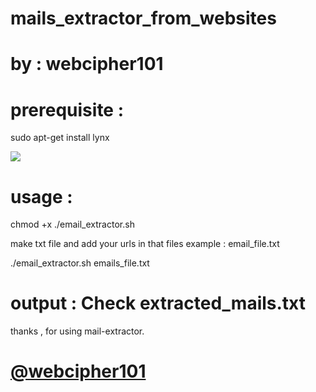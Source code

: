 # mails_extractor_from_websites
# by : webcipher101

# prerequisite :
sudo apt-get install lynx

![](demo.png)

# usage : 
chmod +x ./email_extractor.sh

make txt file and add your urls in that files example : email_file.txt

./email_extractor.sh emails_file.txt

# output : Check extracted_mails.txt

thanks , for using mail-extractor.

# <a href="https://twitter.com/webcipher101?s=09">@webcipher101</a>
